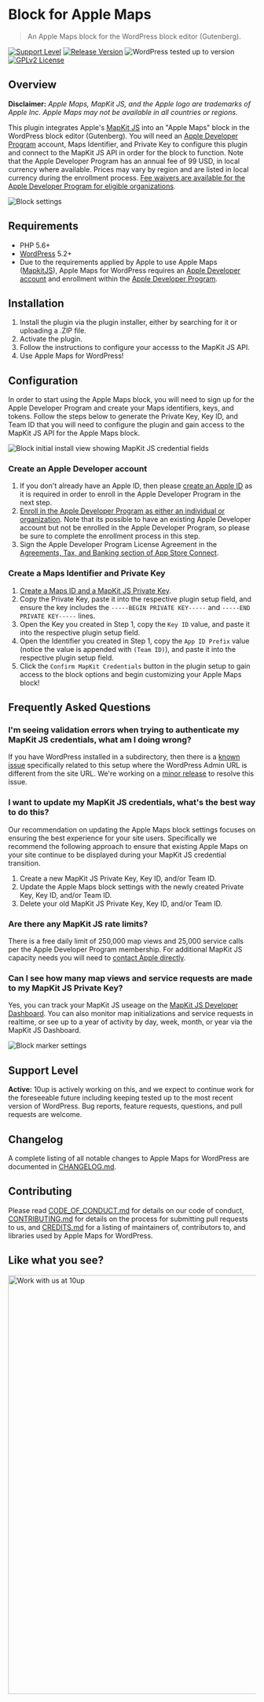 # Block for Apple Maps

> An Apple Maps block for the WordPress block editor (Gutenberg).

[![Support Level](https://img.shields.io/badge/support-active-green.svg)](#support-level) [![Release Version](https://img.shields.io/github/release/10up/maps-block-apple.svg)](https://github.com/10up/maps-block-apple/releases/latest) ![WordPress tested up to version](https://img.shields.io/badge/WordPress-v5.6%20tested-success.svg) [![GPLv2 License](https://img.shields.io/github/license/10up/maps-block-apple.svg)](https://github.com/10up/maps-block-apple/blob/develop/LICENSE.md)

## Overview

**Disclaimer:** _Apple Maps, MapKit JS, and the Apple logo are trademarks of Apple Inc.  Apple Maps may not be available in all countries or regions._

This plugin integrates Apple's [MapKit JS](https://developer.apple.com/maps/mapkitjs/) into an "Apple Maps" block in the WordPress block editor (Gutenberg).  You will need an [Apple Developer Program](https://developer.apple.com/programs/) account, Maps Identifier, and Private Key to configure this plugin and connect to the MapKit JS API in order for the block to function.  Note that the Apple Developer Program has an annual fee of 99 USD, in local currency where available.  Prices may vary by region and are listed in local currency during the enrollment process.  [Fee waivers are available for the Apple Developer Program for eligible organizations](https://developer.apple.com/support/membership-fee-waiver/).

![Block settings](.wordpress-org/screenshot-1.png "Example of Apple Maps block in the new WordPress editor")

## Requirements

* PHP 5.6+
* [WordPress](http://wordpress.org/) 5.2+
* Due to the requirements applied by Apple to use Apple Maps ([MapkitJS](https://developer.apple.com/maps/mapkitjs/)), Apple Maps for WordPress requires an [Apple Developer](https://developer.apple.com/) [account](https://developer.apple.com/account/) and enrollment within the [Apple Developer Program](https://developer.apple.com/programs/).

## Installation

1. Install the plugin via the plugin installer, either by searching for it or uploading a .ZIP file.
1. Activate the plugin.
1. Follow the instructions to configure your accesss to the MapKit JS API.
1. Use Apple Maps for WordPress!

## Configuration

In order to start using the Apple Maps block, you will need to sign up for the Apple Developer Program and create your Maps identifiers, keys, and tokens.  Follow the steps below to generate the Private Key, Key ID, and Team ID that you will need to configure the plugin and gain access to the MapKit JS API for the Apple Maps block.

![Block initial install view showing MapKit JS credential fields](.wordpress-org/screenshot-3.png "Example of Apple Maps block showing MapKit JS credential fields in the new WordPress editor")

### Create an Apple Developer account

1. If you don't already have an Apple ID, then please [create an Apple ID](https://appleid.apple.com/account#!&page=create) as it is required in order to enroll in the Apple Developer Program in the next step.
1. [Enroll in the Apple Developer Program as either an individual or organization](https://developer.apple.com/programs/enroll/).  Note that its possible to have an existing Apple Developer account but not be enrolled in the Apple Developer Program, so please be sure to complete the enrollment process in this step.
1. Sign the Apple Developer Program License Agreement in the [Agreements, Tax, and Banking section of App Store Connect](https://appstoreconnect.apple.com/WebObjects/iTunesConnect.woa/da/jumpTo?page=contracts).

### Create a Maps Identifier and Private Key

1. [Create a Maps ID and a MapKit JS Private Key](https://developer.apple.com/documentation/mapkitjs/creating_a_maps_identifier_and_a_private_key).
1. Copy the Private Key, paste it into the respective plugin setup field, and ensure the key includes the `-----BEGIN PRIVATE KEY-----` and `-----END PRIVATE KEY-----` lines.
1. Open the Key you created in Step 1, copy the `Key ID` value, and paste it into the respective plugin setup field.
1. Open the Identifier you created in Step 1, copy the `App ID Prefix` value (notice the value is appended with `(Team ID)`), and paste it into the respective plugin setup field.
1. Click the `Confirm MapKit Credentials` button in the plugin setup to gain access to the block options and begin customizing your Apple Maps block!

## Frequently Asked Questions

### I'm seeing validation errors when trying to authenticate my MapKit JS credentials, what am I doing wrong?

If you have WordPress installed in a subdirectory, then there is a [known issue](https://github.com/10up/maps-block-apple/issues/34) specifically related to this setup where the WordPress Admin URL is different from the site URL.  We're working on a [minor release](https://github.com/10up/maps-block-apple/milestone/3) to resolve this issue.

### I want to update my MapKit JS credentials, what's the best way to do this?

Our recommendation on updating the Apple Maps block settings focuses on ensuring the best experience for your site users.  Specifically we recommend the following approach to ensure that existing Apple Maps on your site continue to be displayed during your MapKit JS credential transition.

1. Create a new MapKit JS Private Key, Key ID, and/or Team ID.
2. Update the Apple Maps block settings with the newly created Private Key, Key ID, and/or Team ID.
3. Delete your old MapKit JS Private Key, Key ID, and/or Team ID.

### Are there any MapKit JS rate limits?

There is a free daily limit of 250,000 map views and 25,000 service calls per the Apple Developer Program membership.  For additional MapKit JS capacity needs you will need to [contact Apple directly](https://developer.apple.com/contact/request/mapkitjs/).

### Can I see how many map views and service requests are made to my MapKit JS Private Key?

Yes, you can track your MapKit JS useage on the [MapKit JS Developer Dashboard](https://maps.developer.apple.com/).  You can also monitor map initializations and service requests in realtime, or see up to a year of activity by day, week, month, or year via the MapKit JS Dashboard.

![Block marker settings](.wordpress-org/screenshot-2.png "Example of Apple Maps block showing Marker settings in the new WordPress editor")

## Support Level

**Active:** 10up is actively working on this, and we expect to continue work for the foreseeable future including keeping tested up to the most recent version of WordPress.  Bug reports, feature requests, questions, and pull requests are welcome.

## Changelog

A complete listing of all notable changes to Apple Maps for WordPress are documented in [CHANGELOG.md](https://github.com/10up/maps-block-apple/blob/develop/CHANGELOG.md).

## Contributing

Please read [CODE_OF_CONDUCT.md](https://github.com/10up/maps-block-apple/blob/develop/CODE_OF_CONDUCT.md) for details on our code of conduct, [CONTRIBUTING.md](https://github.com/10up/maps-block-apple/blob/develop/CONTRIBUTING.md) for details on the process for submitting pull requests to us, and [CREDITS.md](https://github.com/10up/maps-block-apple/blob/develop/CREDITS.md) for a listing of maintainers of, contributors to, and libraries used by Apple Maps for WordPress.

## Like what you see?

<a href="http://10up.com/contact/"><img src="https://10up.com/uploads/2016/10/10up-Github-Banner.png" width="850" alt="Work with us at 10up"></a>
